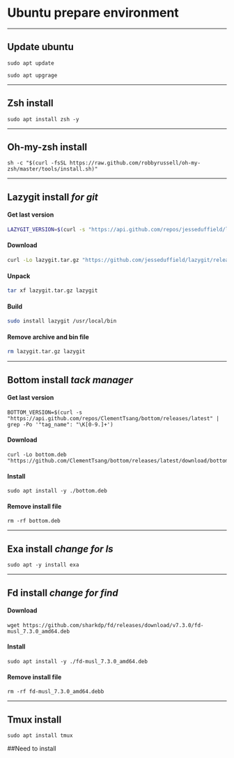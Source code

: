 # Ubuntu prepare environment
---

## Update ubuntu
```
sudo apt update
```
```
sudo apt upgrage
```
---

## Zsh install
```
sudo apt install zsh -y
```
---

## Oh-my-zsh install
```
sh -c "$(curl -fsSL https://raw.github.com/robbyrussell/oh-my-zsh/master/tools/install.sh)"
```
---

## Lazygit install *for git*
#### Get last version 
```bash
LAZYGIT_VERSION=$(curl -s "https://api.github.com/repos/jesseduffield/lazygit/releases/latest" | grep -Po '"tag_name": "v\K[^"]*')
```
#### Download
```bash
curl -Lo lazygit.tar.gz "https://github.com/jesseduffield/lazygit/releases/latest/download/lazygit_${LAZYGIT_VERSION}_Linux_x86_64.tar.gz"
```
#### Unpack
```bash
tar xf lazygit.tar.gz lazygit
```
#### Build
```sh
sudo install lazygit /usr/local/bin
```
#### Remove archive and bin file
```sh
rm lazygit.tar.gz lazygit
```
---

## Bottom install *tack manager*
#### Get last version
```
BOTTOM_VERSION=$(curl -s "https://api.github.com/repos/ClementTsang/bottom/releases/latest" | grep -Po '"tag_name": "\K[0-9.]+')
```
#### Download
```
curl -Lo bottom.deb "https://github.com/ClementTsang/bottom/releases/latest/download/bottom_${BOTTOM_VERSION}_amd64.deb"
```
#### Install
```
sudo apt install -y ./bottom.deb
```
#### Remove install file
```
rm -rf bottom.deb
```
---

## Exa install *change for ls*
```
sudo apt -y install exa
```
---

## Fd install *change for find*
#### Download
```
wget https://github.com/sharkdp/fd/releases/download/v7.3.0/fd-musl_7.3.0_amd64.deb
```
#### Install
```
sudo apt install -y ./fd-musl_7.3.0_amd64.deb
```
#### Remove install file
```
rm -rf fd-musl_7.3.0_amd64.debb
```
---

## Tmux install
```
sudo apt install tmux
```

##Need to install


